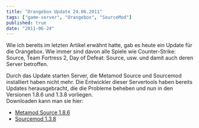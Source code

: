```yaml
---
title: "Orangebox Update 24.06.2011"
tags: ["game-server", "Orangebox", "SourceMod"]
published: true
date: "2011-06-24"
---
```


Wie ich bereits im letzten Artikel erwähnt hatte, gab es heute ein Update für die Orangebox. Wie immer sind davon alle Spiele wie Counter-Strike: Source, Team Fortress 2, Day of Defeat: Source, usw. und damit auch deren Server betroffen.

Durch das Update starten Server, die Metamod Source und Sourcemod installiert haben nicht mehr. Die Entwickler dieser Servertools haben bereits Updates herausgebracht, die die Probleme beheben und nun in den Versionen 1.8.6 und 1.3.8 vorliegen.  
Downloaden kann man sie hier:

- [Metamod Source 1.8.6](http://www.metamodsource.net/downloads/mmsource-1.8.7-linux.tar.gz)
- [Sourcemod 1.3.8](http://www.sourcemod.net/downloads.php)

